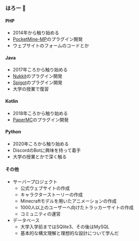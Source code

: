 ### はろー 👋
#### PHP
- 2014年から触り始める
- [PocketMine-MP](https://github.com/pmmp/PocketMine-MP)のプラグイン開発
- ウェブサイトのフォームのコードとか

#### Java
- 2017年ころから触り始める
- [Nukkit](https://github.com/CloudburstMC/Nukkit)のプラグイン開発
- [Spigot](https://github.com/spigotmc)のプラグイン開発
- 大学の授業で復習

#### Kotlin
- 2018年ころから触り始める
- [PaperMC](https://github.com/papermc)のプラグイン開発

#### Python
- 2020年ころから触り始める
- DiscordのBotに興味を持って着手
- 大学の授業とかで深く触る

#### その他
- サーバープロジェクト
  - 公式ウェブサイトの作成
  - キャラクターストーリーの作成
  - Minecraftモデルを用いたアニメーションの作成
  - 1000人以上のユーザーへ向けたトラッカーサイトの作成
  - コミュニティの運営
- データベース
  - 大学入学前まではSQlite3、その後はMySQL
  - 基本的な構文理解と理想的な設計について学んだ
 

<!--
**VeronicaTaylor/VeronicaTaylor** is a ✨ _special_ ✨ repository because its `README.md` (this file) appears on your GitHub profile.

Here are some ideas to get you started:

- 🔭 I’m currently working on ...
- 🌱 I’m currently learning ...
- 👯 I’m looking to collaborate on ...
- 🤔 I’m looking for help with ...
- 💬 Ask me about ...
- 📫 How to reach me: ...
- 😄 Pronouns: ...
- ⚡ Fun fact: ...
-->
